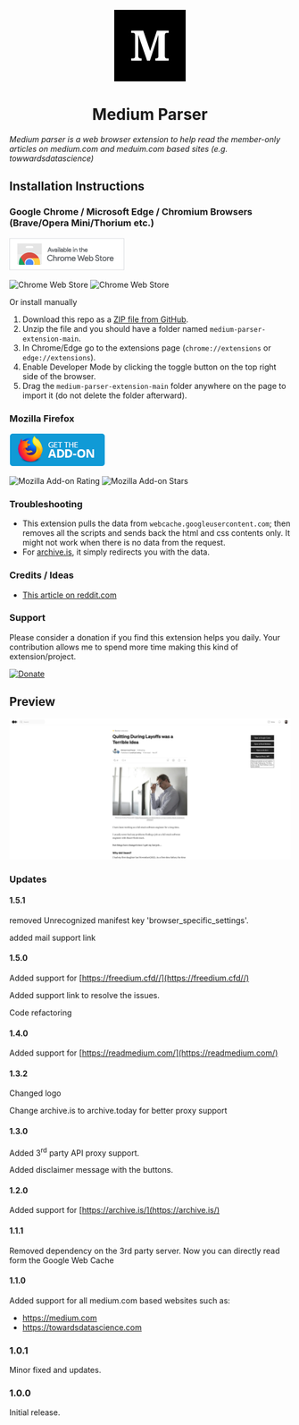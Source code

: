 <p align="center">
  <img src="./img/icon128.jpg" />
</p>

<h1 align="center">Medium Parser</h1>

*Medium parser is a web browser extension to help read the member-only articles on medium.com and meduim.com based sites (e.g. towwardsdatascience)*

## Installation Instructions
### Google Chrome / Microsoft Edge / Chromium Browsers (Brave/Opera Mini/Thorium etc.)
[![Download from chrome web store](img/chrome.png)](https://chrome.google.com/webstore/detail/medium-parser/egejbknaophaadmhijkepokfchkbnelc?hl=en&authuser=0) 

![Chrome Web Store](https://img.shields.io/chrome-web-store/rating-count/egejbknaophaadmhijkepokfchkbnelc)
 ![Chrome Web Store](https://img.shields.io/chrome-web-store/rating/egejbknaophaadmhijkepokfchkbnelc)


Or install manually
1. Download this repo as a [ZIP file from GitHub](https://github.com/Xatta-Trone/medium-parser-extension/archive/refs/heads/main.zip).
1. Unzip the file and you should have a folder named `medium-parser-extension-main`.
1. In Chrome/Edge go to the extensions page (`chrome://extensions` or `edge://extensions`).
1. Enable Developer Mode by clicking the toggle button on the top right side of the browser.
1. Drag the `medium-parser-extension-main` folder anywhere on the page to import it (do not delete the folder afterward).


### Mozilla Firefox
[![Download from mozilla add-ons](img/firefox.png)](https://addons.mozilla.org/en-US/firefox/addon/medium-parser/) 

![Mozilla Add-on Rating](https://img.shields.io/amo/rating/medium-parser) ![Mozilla Add-on Stars](https://img.shields.io/amo/stars/medium-parser)


### Troubleshooting
* This extension pulls the data from `webcache.googleusercontent.com`; then removes all the scripts and sends back the html and css contents only. It might not work when there is no data from the request. 
* For [archive.is](https://archive.is/), it simply redirects you with the data. 

### Credits / Ideas
*  [This article on reddit.com](https://www.reddit.com/r/ChatGPT/comments/138jt64/you_can_read_medium_articles_for_free_using_bing/)

### Support 
Please consider a donation if you find this extension helps you daily.
Your contribution allows me to spend more time making this kind of extension/project.

[![Donate](https://www.paypalobjects.com/en_US/i/btn/btn_donate_LG.gif)](https://www.paypal.com/paypalme/monzurulislam1112?country.x=US&locale.x=en_US)

## Preview
<p align="center">
  <img src="./img/sample2.png" />
</p>


### Updates
#### 1.5.1
removed Unrecognized manifest key 'browser_specific_settings'.

added mail support link
#### 1.5.0
Added support for [https://freedium.cfd//](https://freedium.cfd//)

Added support link to resolve the issues.

Code refactoring
#### 1.4.0
Added support for [https://readmedium.com/](https://readmedium.com/)
#### 1.3.2
Changed logo

Change archive.is to archive.today for better proxy support
#### 1.3.0
Added 3<sup>rd</sup> party API proxy support.

Added disclaimer message with the buttons. 
#### 1.2.0
Added support for [https://archive.is/](https://archive.is/)
#### 1.1.1
Removed dependency on the 3rd party server. Now you can directly read form the Google Web Cache
#### 1.1.0

Added support for all medium.com based websites such as: 
- https://medium.com 
- https://towardsdatascience.com

### 1.0.1
Minor fixed and updates.

### 1.0.0
Initial release.
